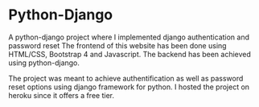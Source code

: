 # Python-Django
A python-django project where I implemented django authentication and password reset
The frontend of this website has been done using HTML/CSS, Bootstrap 4 and Javascript.
The backend has been achieved using python-django.

The project was meant to achieve authentification as well as password reset options using django framework for python. 
I hosted the project on heroku since it offers a free tier.
